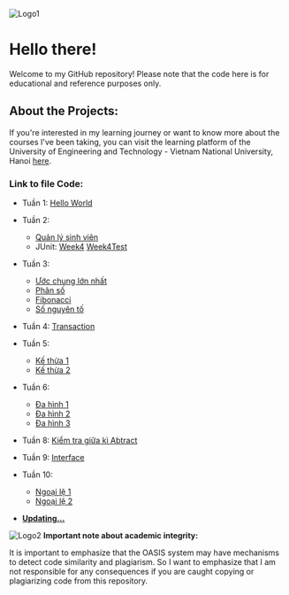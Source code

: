 ![Logo1](https://oasis.uet.vnu.edu.vn/static/media/logo-mini.89ecf79d.png)

# Hello there!
Welcome to my GitHub repository! Please note that the code here is for educational and reference purposes only.

## About the Projects:
If you're interested in my learning journey or want to know more about the courses I've been taking, you can visit the learning platform of the University of Engineering and Technology - Vietnam National University, Hanoi [here](https://oasis.uet.vnu.edu.vn/#/dashboard).

### Link to file Code:
* Tuần 1: [Hello World](https://github.com/onionT-312/oasis_UET/blob/main/HelloWorld/src/Main.java)

* Tuần 2:
    - [Quản lý sinh viên](https://github.com/onionT-312/oasis_UET/tree/main/Student/src)
    - JUnit: [Week4](https://github.com/onionT-312/oasis_UET/blob/main/Week4/src/main/java/Week4.java) [Week4Test](https://github.com/onionT-312/oasis_UET/blob/main/Week4/src/test/java/Week4Test.java)

* Tuần 3:
    - [Ước chung lớn nhất](https://github.com/onionT-312/oasis_UET/blob/main/GCD/src/Solution.java)
    - [Phân số](https://github.com/onionT-312/oasis_UET/blob/main/Fraction/src/Solution.java)
    - [Fibonacci](https://github.com/onionT-312/oasis_UET/blob/main/Fibonaci/src/Solution.java)
    - [Số nguyên tố](https://github.com/onionT-312/oasis_UET/blob/main/Fibonaci/src/Solution.java)

* Tuần 4: [Transaction](https://github.com/onionT-312/oasis_UET/tree/main/Transaction/src)

* Tuần 5:
    - [Kế thừa 1](https://github.com/onionT-312/oasis_UET/tree/main/KeThua1/src)
    - [Kế thừa 2](https://github.com/onionT-312/oasis_UET/tree/main/KeThua2/src)

 * Tuần 6:
    - [Đa hình 1](https://github.com/onionT-312/oasis_UET/tree/main/DaHinh1/src)
    - [Đa hình 2](https://github.com/onionT-312/oasis_UET/tree/main/DaHinh2/src)
    - [Đa hình 3](https://github.com/onionT-312/oasis_UET/tree/main/DaHinh3/src)
* Tuần 8: [Kiểm tra giữa kì Abtract](https://github.com/onionT-312/oasis_UET/tree/main/Abstract/src)
* Tuần 9: [Interface](https://github.com/onionT-312/oasis_UET/tree/main/Interface/src)
* Tuần 10:
    - [Ngoại lệ 1](https://github.com/onionT-312/oasis_UET/tree/main/NgoaiLe1/src)
    - [Ngoại lệ 2](https://github.com/onionT-312/oasis_UET/blob/main/NgoaiLe2/src/Week8Task2.java)



* [**Updating...**](https://github.com/onionT-312/oasis_UET/tree/main)


![Logo2](https://upload.wikimedia.org/wikipedia/vi/b/bf/Logo_HUET.svg)
**Important note about academic integrity:**

It is important to emphasize that the OASIS system may have mechanisms to detect code similarity and plagiarism. So I want to emphasize that I am not responsible for any consequences if you are caught copying or plagiarizing code from this repository.
